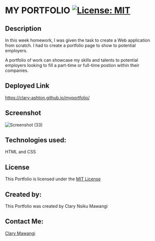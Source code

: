 # MY PORTFOLIO [![License: MIT](https://img.shields.io/badge/License-MIT-yellow.svg)](https://opensource.org/licenses/MIT)

## Description

In this week homework, I was given the task to create a Web application from scratch.
I had to create a portfolio page to show to potential employers.

A portfolio of work can showcase my skills and talents to potential employers looking to fill a part-time or full-time postion within their companies.


## Deployed Link

https://clary-ashton.github.io/myportfolio/


## Screenshot

![Screenshot (33)](https://user-images.githubusercontent.com/78886789/157784458-d1784c1e-cf63-45d4-9871-1bce71dac323.png)

## Technologies used:

HTML and CSS



## License

This Portfolio is licensed under the [MIT License](./LICENSE)



## Created by:

This Portfolio was created by Clary Nsiku Mawangi

## Contact Me:

[Clary Mawangi](http://github.com/Clary-Ashton)


